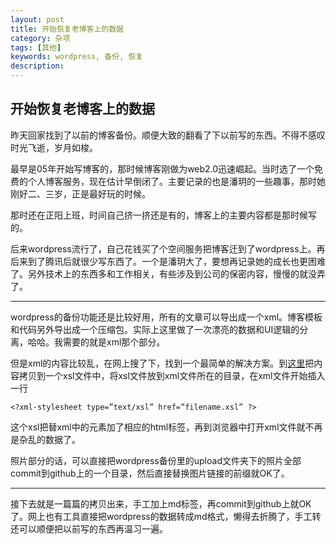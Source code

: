 ```yaml
---
layout: post
title: 开始恢复老博客上的数据
category: 杂项
tags: [其他]
keywords: wordpress, 备份, 恢复
description:
---
```


## 开始恢复老博客上的数据

昨天回家找到了以前的博客备份。顺便大致的翻看了下以前写的东西。不得不感叹时光飞逝，岁月如梭。

最早是05年开始写博客的，那时候博客刚做为web2.0迅速崛起。当时选了一个免费的个人博客服务，现在估计早倒闭了。主要记录的也是潘玥的一些趣事，那时她刚好二、三岁，正是最好玩的时候。

那时还在正阳上班，时间自己挤一挤还是有的，博客上的主要内容都是那时候写的。

后来wordpress流行了，自己花钱买了个空间服务把博客迁到了wordpress上。再后来到了腾讯后就很少写东西了。一个是潘玥大了，要想再记录她的成长也更困难了。另外技术上的东西多和工作相关，有些涉及到公司的保密内容，慢慢的就没弄了。

---

wordpress的备份功能还是比较好用，所有的文章可以导出成一个xml。博客模板和代码另外导出成一个压缩包。实际上这里做了一次漂亮的数据和UI逻辑的分离，哈哈。我需要的就是xml那个部分。

但是xml的内容比较乱，在网上搜了下，找到一个最简单的解决方案。到[这里](https://gist.github.com/duduzhu/4243714)把内容拷贝到一个xsl文件中，将xsl文件放到xml文件所在的目录，在xml文件开始插入一行

```
<?xml-stylesheet type=”text/xsl” href=”filename.xsl” ?>
```
这个xsl把替xml中的元素加了相应的html标签，再到浏览器中打开xml文件就不再是杂乱的数据了。

照片部分的话，可以直接把wordpress备份里的upload文件夹下的照片全部commit到github上的一个目录，然后直接替换图片链接的前缀就OK了。

---

接下去就是一篇篇的拷贝出来，手工加上md标签，再commit到github上就OK了。网上也有工具直接把wordpress的数据转成md格式，懒得去折腾了，手工转还可以顺便把以前写的东西再温习一遍。
